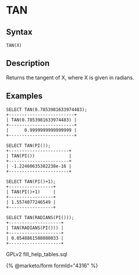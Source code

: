 
# TAN

## Syntax


```
TAN(X)
```

## Description


Returns the tangent of X, where X is given in radians.


## Examples


```
SELECT TAN(0.7853981633974483);
+-------------------------+
| TAN(0.7853981633974483) |
+-------------------------+
|      0.9999999999999999 |
+-------------------------+

SELECT TAN(PI());
+-----------------------+
| TAN(PI())             |
+-----------------------+
| -1.22460635382238e-16 |
+-----------------------+

SELECT TAN(PI()+1);
+-----------------+
| TAN(PI()+1)     |
+-----------------+
| 1.5574077246549 |
+-----------------+

SELECT TAN(RADIANS(PI()));
+--------------------+
| TAN(RADIANS(PI())) |
+--------------------+
| 0.0548861508080033 |
+--------------------+
```


GPLv2 fill_help_tables.sql


{% @marketo/form formId="4316" %}
